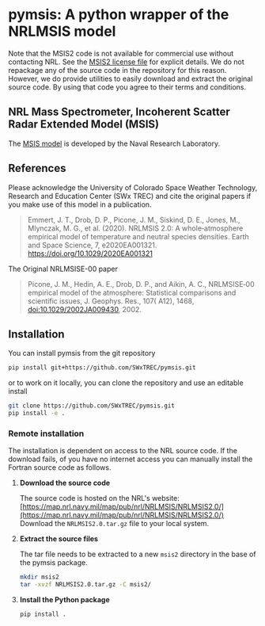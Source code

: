 # pymsis: A python wrapper of the NRLMSIS model

Note that the MSIS2 code is not available for commercial use without contacting NRL.
See the [MSIS2 license file](MSIS2_LICENSE) for explicit details.
We do not repackage any of the source code
in the repository for this reason. However, we do provide utilities to easily download and extract the original source code. By using that code you agree to their terms and conditions.

## NRL Mass Spectrometer, Incoherent Scatter Radar Extended Model (MSIS)

The [MSIS model](
https://www.nrl.navy.mil/ssd/branches/7630/modeling-upper-atmosphere) is developed by the Naval Research Laboratory.

## References

Please acknowledge the University of Colorado Space Weather Technology, Research and Education Center (SWx TREC) and cite the original papers if you make use of this model in a publication.

> Emmert, J. T., Drob, D. P., Picone, J. M., Siskind, D. E., Jones, M., Mlynczak, M. G., et al. (2020). NRLMSIS 2.0: A whole‐atmosphere empirical model of temperature and neutral species densities. Earth and Space Science, 7, e2020EA001321. https://doi.org/10.1029/2020EA001321

The Original NRLMSISE-00 paper

> Picone, J. M., Hedin, A. E., Drob, D. P., and Aikin, A. C., NRLMSISE‐00 empirical model of the atmosphere: Statistical comparisons and scientific issues, J. Geophys. Res., 107( A12), 1468, [doi:10.1029/2002JA009430](https://doi.org/10.1029/2002JA009430), 2002.

## Installation

You can install pymsis from the git repository

```bash
pip install git+https://github.com/SWxTREC/pymsis.git
```

or to work on it locally, you can clone the repository and use an editable install

```bash
git clone https://github.com/SWxTREC/pymsis.git
pip install -e .
```

### Remote installation

The installation is dependent on access to the NRL source code. If the download fails,
of you have no internet access you can manually install the Fortran source code as follows.

1. **Download the source code**

    The source code is hosted on the NRL's website:
    [https://map.nrl.navy.mil/map/pub/nrl/NRLMSIS/NRLMSIS2.0/](https://map.nrl.navy.mil/map/pub/nrl/NRLMSIS/NRLMSIS2.0/)
    Download the `NRLMSIS2.0.tar.gz` file to your local system.

2. **Extract the source files**

    The tar file needs to be extracted to a new `msis2` directory in the base of the pymsis package.

    ```bash
    mkdir msis2
    tar -xvzf NRLMSIS2.0.tar.gz -C msis2/
    ```

3. **Install the Python package**

    ```bash
    pip install .
    ```

